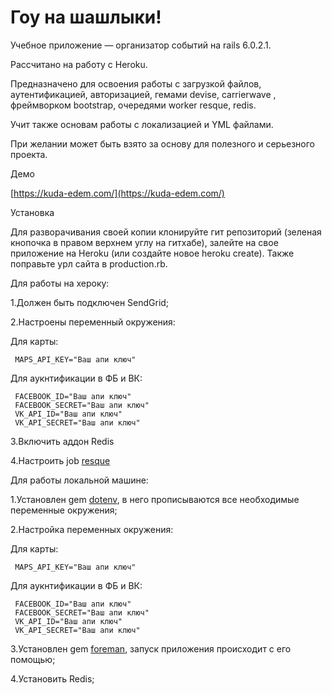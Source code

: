 # Гоу на шашлыки!

 Учебное приложение — организатор событий на rails 6.0.2.1.
 
 Рассчитано на работу с Heroku.
 
 Предназначено для освоения работы с загрузкой файлов, аутентификацией, авторизацией, гемами devise, carrierwave
 , фреймворком bootstrap, очередями worker resque, redis.
 
 Учит также основам работы с локализацией и YML файлами.
 
 При желании может быть взято за основу для полезного и серьезного проекта.
 
 Демо
 
 [https://kuda-edem.com/](https://kuda-edem.com/)
 
 Установка
 
 Для разворачивания своей копии клонируйте гит репозиторий (зеленая кнопочка в правом верхнем углу на гитхабе), залейте на свое приложение на Heroku (или создайте новое heroku create). Также поправьте урл сайта в production.rb.
 
 Для работы на хероку:
 
1.Должен быть подключен SendGrid;
 
2.Настроены переменный окружения:
 
 Для карты:
```
 MAPS_API_KEY="Ваш апи ключ"
```
Для аукнтификации в ФБ и ВК:

```
 FACEBOOK_ID="Ваш апи ключ"
 FACEBOOK_SECRET="Ваш апи ключ"
 VK_API_ID="Ваш апи ключ"
 VK_API_SECRET="Ваш апи ключ"
```
3.Включить аддон Redis

4.Настроить job [resque][3]

 Для работы локальной машине:
 
 1.Установлен gem [dotenv][1], в него прописываются все необходимые переменные окружения;
 
 2.Настройка переменных окружения:
 
 Для карты:
```
 MAPS_API_KEY="Ваш апи ключ"
```
Для аукнтификации в ФБ и ВК:

```
 FACEBOOK_ID="Ваш апи ключ"
 FACEBOOK_SECRET="Ваш апи ключ"
 VK_API_ID="Ваш апи ключ"
 VK_API_SECRET="Ваш апи ключ"
```

3.Установлен gem [foreman][2], запуск приложения происходит с его помощью;

4.Установить Redis;


 
 [1]: https://github.com/bkeepers/dotenv
 [2]: https://github.com/ddollar/foreman
 [3]: https://github.com/resque/resque